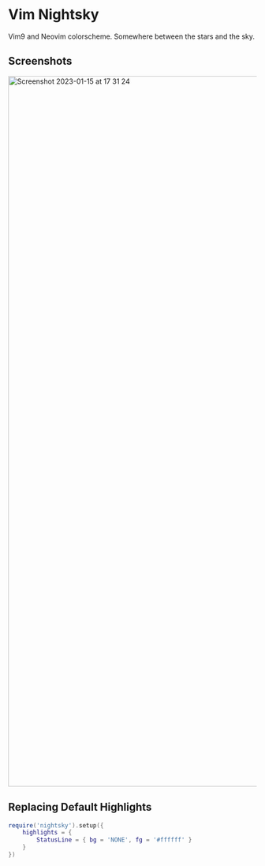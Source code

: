 # Vim Nightsky
Vim9 and Neovim colorscheme. Somewhere between the stars and the sky.

## Screenshots
<img width="1440" alt="Screenshot 2023-01-15 at 17 31 24" src="https://user-images.githubusercontent.com/42460975/212535790-c0cce1aa-72bb-4c53-ad01-e05074a4b7f2.png">

## Replacing Default Highlights
``` lua
require('nightsky').setup({
	highlights = {
		StatusLine = { bg = 'NONE', fg = '#ffffff' }
	}
})
```
